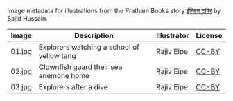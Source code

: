 Image metadata for illustrations from the Pratham Books story [ईन्डिन टॉवेर](https://storyweaver.org.in/stories/5375-indian-tower) by Sajid Hussain.

Image | Description | Illustrator | License
----- | ----------- | ----------- | -------
01.jpg | Explorers watching a school of yellow tang  | Rajiv Eipe | [CC-BY](https://creativecommons.org/licenses/by/4.0/)
02.jpg | Clownfish guard their sea anemone home | Rajiv Eipe | [CC-BY](https://creativecommons.org/licenses/by/4.0/)
03.jpg | Explorers after a dive  | Rajiv Eipe | [CC-BY](https://creativecommons.org/licenses/by/4.0/)
